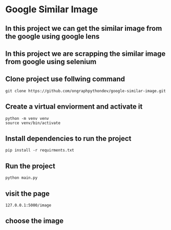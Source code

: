 # Google Similar Image
## In this project we can get the similar image from the google using google lens 
## In this project we are scrapping the similar image from google using selenium

## Clone project use follwing command
```
git clone https://github.com/ongraphpythondev/google-similar-image.git
```

## Create a virtual enviorment and activate it
```
python -m venv venv
source venv/bin/activate
```

## Install dependencies to run the project
```
pip install -r requirments.txt
```

## Run the project
```
python main.py
```

## visit the page 
```
127.0.0.1:5000/image
```

## choose the image 